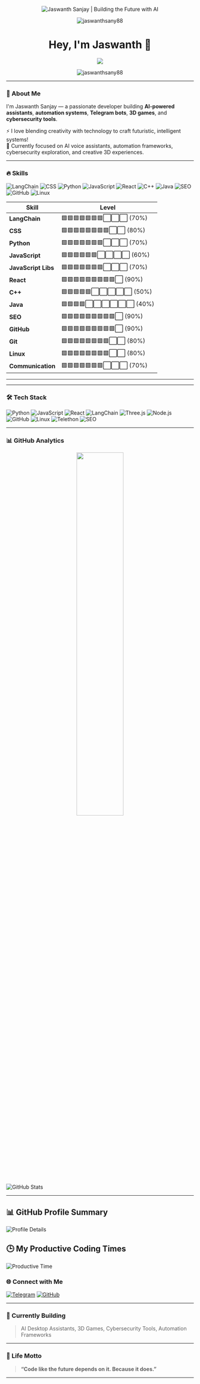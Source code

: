 <p align="center">
  <img src="https://readme-typing-svg.demolab.com?font=Fira+Code&duration=3000&pause=1000&color=00F7FF&center=true&vCenter=true&width=600&height=60&lines=Jaswanth+Sanjay+%7C+Building+the+Future+with+AI" alt="Jaswanth Sanjay | Building the Future with AI" />
</p>

<p align="center">
  <img src="https://komarev.com/ghpvc/?username=jaswanthsany88&label=Profile+Views&color=0e75b6&style=flat" alt="jaswanthsany88" />
</p><!-- Clean Profile Header -->
<h1 align="center">Hey, I'm Jaswanth 👋</h1>

<p align="center">
  <img src="https://readme-typing-svg.demolab.com/?lines=AI+Engineer;Automation+Wizard;Game+Developer;Cybersecurity+Explorer;Web+Developer&center=true&width=500&height=30&color=00F7FF&size=22">
</p>

<p align="center">
  <img src="https://komarev.com/ghpvc/?username=jaswanthsany88&label=Profile+Views&color=0e75b6&style=flat" alt="jaswanthsany88" />
</p>

---

### 🚀 About Me
I'm Jaswanth Sanjay — a passionate developer building **AI-powered assistants**, **automation systems**, **Telegram bots**, **3D games**, and **cybersecurity tools**.

⚡ I love blending creativity with technology to craft futuristic, intelligent systems!  
🎯 Currently focused on AI voice assistants, automation frameworks, cybersecurity exploration, and creative 3D experiences.

---

### 🔥 Skills

![LangChain](https://img.shields.io/badge/LangChain-Expert-brightgreen)
![CSS](https://img.shields.io/badge/CSS-Advanced-blue)
![Python](https://img.shields.io/badge/Python-Advanced-blue)
![JavaScript](https://img.shields.io/badge/JavaScript-Intermediate-yellow)
![React](https://img.shields.io/badge/React-Intermediate-yellow)
![C++](https://img.shields.io/badge/C++-Intermediate-yellow)
![Java](https://img.shields.io/badge/Java-Beginner-red)
![SEO](https://img.shields.io/badge/SEO-Advanced-blue)
![GitHub](https://img.shields.io/badge/GitHub-Intermediate-yellow)
![Linux](https://img.shields.io/badge/Linux-Beginner-red)




| Skill              | Level            |
|-------------------|------------------|
| **LangChain**      | 🟩🟩🟩🟩🟩🟩🟩⬜⬜⬜ (70%) |
| **CSS**            | 🟩🟩🟩🟩🟩🟩🟩🟩⬜⬜ (80%) |
| **Python**         | 🟩🟩🟩🟩🟩🟩🟩⬜⬜⬜ (70%) |
| **JavaScript**     | 🟩🟩🟩🟩🟩🟩⬜⬜⬜⬜ (60%) |
| **JavaScript Libs**| 🟩🟩🟩🟩🟩🟩🟩⬜⬜⬜ (70%) |
| **React**          | 🟩🟩🟩🟩🟩🟩🟩🟩🟩⬜ (90%) |
| **C++**            | 🟩🟩🟩🟩🟩⬜⬜⬜⬜⬜ (50%) |
| **Java**           | 🟩🟩🟩🟩⬜⬜⬜⬜⬜⬜ (40%) |
| **SEO**            | 🟩🟩🟩🟩🟩🟩🟩🟩🟩⬜ (90%) |
| **GitHub**         | 🟩🟩🟩🟩🟩🟩🟩🟩🟩⬜ (90%) |
| **Git**            | 🟩🟩🟩🟩🟩🟩🟩🟩⬜⬜ (80%) |
| **Linux**          | 🟩🟩🟩🟩🟩🟩🟩🟩⬜⬜ (80%) |
| **Communication**  | 🟩🟩🟩🟩🟩🟩🟩⬜⬜⬜ (70%) |

---


---

### 🛠️ Tech Stack
![Python](https://img.shields.io/badge/-Python-333?style=flat&logo=python)
![JavaScript](https://img.shields.io/badge/-JavaScript-333?style=flat&logo=javascript)
![React](https://img.shields.io/badge/-React-333?style=flat&logo=react)
![LangChain](https://img.shields.io/badge/-LangChain-333?style=flat&logo=langchain)
![Three.js](https://img.shields.io/badge/-Three.js-333?style=flat&logo=three.js)
![Node.js](https://img.shields.io/badge/-Node.js-333?style=flat&logo=node.js)
![GitHub](https://img.shields.io/badge/-GitHub-333?style=flat&logo=github)
![Linux](https://img.shields.io/badge/-Linux-333?style=flat&logo=linux)
![Telethon](https://img.shields.io/badge/-Telethon-333?style=flat&logo=telegram)
![SEO](https://img.shields.io/badge/-SEO-333?style=flat&logo=google)

---

### 📊 GitHub Analytics
<p align="center">
  <img src="https://github-readme-stats.vercel.app/api/top-langs/?username=jaswanthsanjay88&layout=compact&theme=tokyonight&hide_border=true" width="50%">

</p>

![GitHub Stats](https://github-readme-stats.vercel.app/api?username=jaswanthsanjay88&show_icons=true&theme=tokyonight&include_all_commits=true&count_private=true)


---
## 📊 GitHub Profile Summary

![Profile Details](https://github-profile-summary-cards.vercel.app/api/cards/profile-details?username=jaswanthsanjay88&theme=github_dark)


## 🕒 My Productive Coding Times
![Productive Time](https://github-profile-summary-cards.vercel.app/api/cards/productive-time?username=jaswanthsanjay88&theme=github_dark)



### 🌐 Connect with Me

[![Telegram](https://img.shields.io/badge/-Telegram-0088CC?style=flat&logo=telegram&logoColor=white)](https://t.me/suntzu_png)
[![GitHub](https://img.shields.io/badge/-GitHub-181717?style=flat&logo=github)](https://github.com/jaswanthsanjay88)

---

### 🚀 Currently Building
> AI Desktop Assistants, 3D Games, Cybersecurity Tools, Automation Frameworks

---

### 🧠 Life Motto
> **“Code like the future depends on it. Because it does.”**

---
